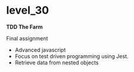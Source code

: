 # level_30
**TDD The Farm**

Final assignment

* Advanced javascript
* Focus on test driven programming using Jest.
* Retrieve data from nested objects
